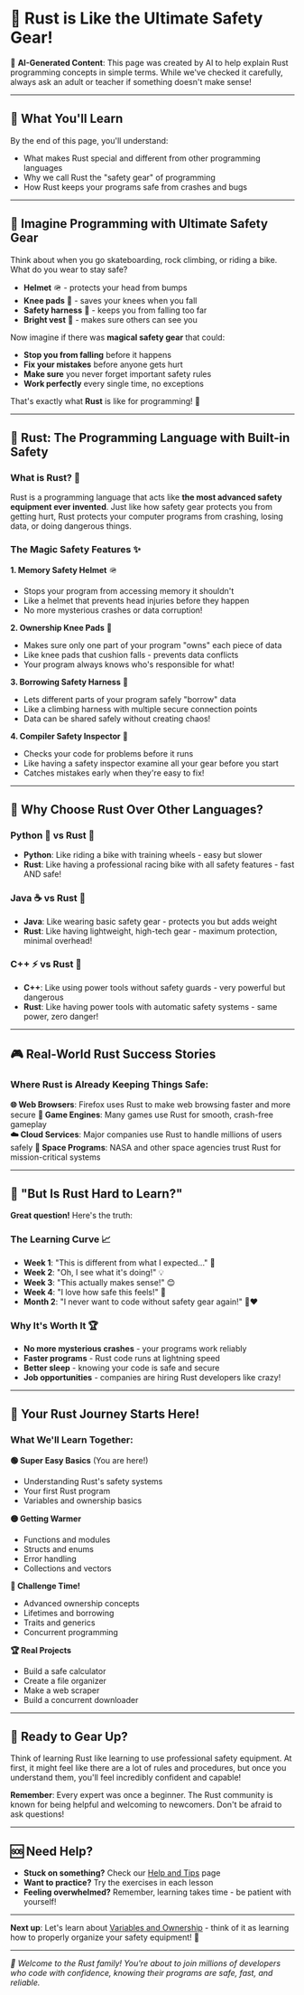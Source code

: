 # 🦀 Rust is Like the Ultimate Safety Gear!

🤖 **AI-Generated Content**: This page was created by AI to help explain Rust programming concepts in simple terms. While we've checked it carefully, always ask an adult or teacher if something doesn't make sense!

---

## 🎯 What You'll Learn

By the end of this page, you'll understand:
- What makes Rust special and different from other programming languages
- Why we call Rust the "safety gear" of programming
- How Rust keeps your programs safe from crashes and bugs

---

## 🦺 Imagine Programming with Ultimate Safety Gear

Think about when you go skateboarding, rock climbing, or riding a bike. What do you wear to stay safe?

- **Helmet** 🪖 - protects your head from bumps
- **Knee pads** 🦵 - saves your knees when you fall
- **Safety harness** 🧗 - keeps you from falling too far
- **Bright vest** 🦺 - makes sure others can see you

Now imagine if there was **magical safety gear** that could:
- **Stop you from falling** before it happens
- **Fix your mistakes** before anyone gets hurt
- **Make sure** you never forget important safety rules
- **Work perfectly** every single time, no exceptions

That's exactly what **Rust** is like for programming! 🎉

---

## 🔧 Rust: The Programming Language with Built-in Safety

### What is Rust? 🦀

Rust is a programming language that acts like **the most advanced safety equipment ever invented**. Just like how safety gear protects you from getting hurt, Rust protects your computer programs from crashing, losing data, or doing dangerous things.

### The Magic Safety Features ✨

**1. Memory Safety Helmet** 🪖
- Stops your program from accessing memory it shouldn't
- Like a helmet that prevents head injuries before they happen
- No more mysterious crashes or data corruption!

**2. Ownership Knee Pads** 🦵
- Makes sure only one part of your program "owns" each piece of data
- Like knee pads that cushion falls - prevents data conflicts
- Your program always knows who's responsible for what!

**3. Borrowing Safety Harness** 🧗
- Lets different parts of your program safely "borrow" data
- Like a climbing harness with multiple secure connection points
- Data can be shared safely without creating chaos!

**4. Compiler Safety Inspector** 👷
- Checks your code for problems before it runs
- Like having a safety inspector examine all your gear before you start
- Catches mistakes early when they're easy to fix!

---

## 🌟 Why Choose Rust Over Other Languages?

### Python 🐍 vs Rust 🦀
- **Python**: Like riding a bike with training wheels - easy but slower
- **Rust**: Like having a professional racing bike with all safety features - fast AND safe!

### Java ☕ vs Rust 🦀  
- **Java**: Like wearing basic safety gear - protects you but adds weight
- **Rust**: Like having lightweight, high-tech gear - maximum protection, minimal overhead!

### C++ ⚡ vs Rust 🦀
- **C++**: Like using power tools without safety guards - very powerful but dangerous
- **Rust**: Like having power tools with automatic safety systems - same power, zero danger!

---

## 🎮 Real-World Rust Success Stories

### Where Rust is Already Keeping Things Safe:

**🌐 Web Browsers**: Firefox uses Rust to make web browsing faster and more secure
**🎯 Game Engines**: Many games use Rust for smooth, crash-free gameplay  
**☁️ Cloud Services**: Major companies use Rust to handle millions of users safely
**🚀 Space Programs**: NASA and other space agencies trust Rust for mission-critical systems

---

## 🤔 "But Is Rust Hard to Learn?"

**Great question!** Here's the truth:

### The Learning Curve 📈
- **Week 1**: "This is different from what I expected..." 🤨
- **Week 2**: "Oh, I see what it's doing!" 💡
- **Week 3**: "This actually makes sense!" 😊  
- **Week 4**: "I love how safe this feels!" 🥰
- **Month 2**: "I never want to code without safety gear again!" 🦀❤️

### Why It's Worth It 🏆
- **No more mysterious crashes** - your programs work reliably
- **Faster programs** - Rust code runs at lightning speed
- **Better sleep** - knowing your code is safe and secure
- **Job opportunities** - companies are hiring Rust developers like crazy!

---

## 🎯 Your Rust Journey Starts Here!

### What We'll Learn Together:

**🟢 Super Easy Basics** (You are here!)
- Understanding Rust's safety systems
- Your first Rust program
- Variables and ownership basics

**🟡 Getting Warmer**
- Functions and modules
- Structs and enums  
- Error handling
- Collections and vectors

**🔴 Challenge Time!**
- Advanced ownership concepts
- Lifetimes and borrowing
- Traits and generics
- Concurrent programming

**🏆 Real Projects**
- Build a safe calculator
- Create a file organizer
- Make a web scraper
- Build a concurrent downloader

---

## 💪 Ready to Gear Up?

Think of learning Rust like learning to use professional safety equipment. At first, it might feel like there are a lot of rules and procedures, but once you understand them, you'll feel incredibly confident and capable!

**Remember**: Every expert was once a beginner. The Rust community is known for being helpful and welcoming to newcomers. Don't be afraid to ask questions!

---

## 🆘 Need Help?

- **Stuck on something?** Check our [Help and Tips](../help-and-tips) page
- **Want to practice?** Try the exercises in each lesson
- **Feeling overwhelmed?** Remember, learning takes time - be patient with yourself!

---

**Next up**: Let's learn about [Variables and Ownership](./variables-and-ownership) - think of it as learning how to properly organize your safety equipment! 🎒

---

*🦀 Welcome to the Rust family! You're about to join millions of developers who code with confidence, knowing their programs are safe, fast, and reliable.*
